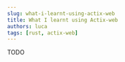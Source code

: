 ```yaml
---
slug: what-i-learnt-using-actix-web
title: What I learnt using Actix-web
authors: luca
tags: [rust, actix-web]
---
```


TODO
